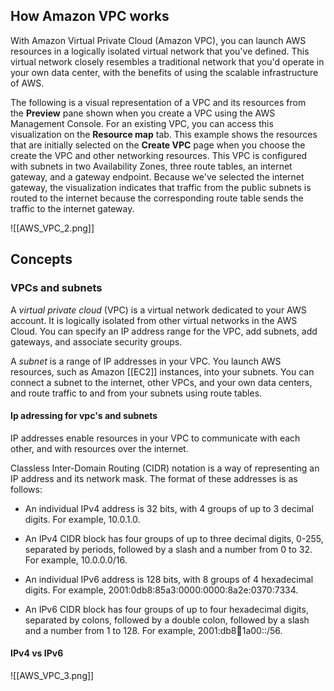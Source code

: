 ## How Amazon VPC works
With Amazon Virtual Private Cloud (Amazon VPC), you can launch AWS resources in a logically isolated virtual network that you've defined. This virtual network closely resembles a traditional network that you'd operate in your own data center, with the benefits of using the scalable infrastructure of AWS.

The following is a visual representation of a VPC and its resources from the **Preview** pane shown when you create a VPC using the AWS Management Console. For an existing VPC, you can access this visualization on the **Resource map** tab. This example shows the resources that are initially selected on the **Create VPC** page when you choose the create the VPC and other networking resources. This VPC is configured with subnets in two Availability Zones, three route tables, an internet gateway, and a gateway endpoint. Because we've selected the internet gateway, the visualization indicates that traffic from the public subnets is routed to the internet because the corresponding route table sends the traffic to the internet gateway.


![[AWS_VPC_2.png]]

## Concepts

### VPCs and subnets

A _virtual private cloud_ (VPC) is a virtual network dedicated to your AWS account. It is logically isolated from other virtual networks in the AWS Cloud. You can specify an IP address range for the VPC, add subnets, add gateways, and associate security groups.

A _subnet_ is a range of IP addresses in your VPC. You launch AWS resources, such as Amazon [[EC2]] instances, into your subnets. You can connect a subnet to the internet, other VPCs, and your own data centers, and route traffic to and from your subnets using route tables.

#### Ip adressing for vpc's and subnets

IP addresses enable resources in your VPC to communicate with each other, and with resources over the internet.

Classless Inter-Domain Routing (CIDR) notation is a way of representing an IP address and its network mask. The format of these addresses is as follows:

- An individual IPv4 address is 32 bits, with 4 groups of up to 3 decimal digits. For example, 10.0.1.0.
    
- An IPv4 CIDR block has four groups of up to three decimal digits, 0-255, separated by periods, followed by a slash and a number from 0 to 32. For example, 10.0.0.0/16.
    
- An individual IPv6 address is 128 bits, with 8 groups of 4 hexadecimal digits. For example, 2001:0db8:85a3:0000:0000:8a2e:0370:7334.
    
- An IPv6 CIDR block has four groups of up to four hexadecimal digits, separated by colons, followed by a double colon, followed by a slash and a number from 1 to 128. For example, 2001:db8:1234:1a00::/56.

#### IPv4 vs IPv6
![[AWS_VPC_3.png]]